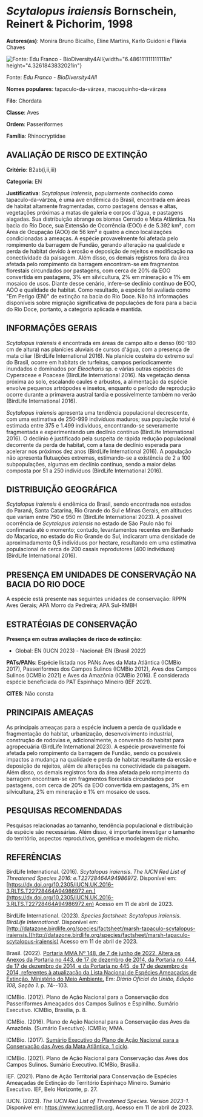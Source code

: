 # *Scytalopus iraiensis* Bornschein, Reinert & Pichorim, 1998

**Autores(as)**: Monira Bruno Bicalho, Eline Martins, Karlo Guidoni e Flávia Chaves

![Fonte: Edu Franco - BioDiversity4All](media/rId20.jpg){width="6.486111111111111in" height="4.3261843832021in"}

Fonte: *Edu Franco - BioDiversity4All*

**Nomes populares**: tapaculo-da-várzea, macuquinho-da-várzea

**Filo**: Chordata

**Classe**: Aves

**Ordem**: Passeriformes

**Família**: Rhinocryptidae

## AVALIAÇÃO DE RISCO DE EXTINÇÃO

**Critério**: B2ab(i,ii,iii)

**Categoria**: EN

**Justificativa**: *Scytalopus iraiensis*, popularmente conhecido como tapaculo-da-várzea, é uma ave endêmica do Brasil, encontrada em áreas de habitat altamente fragmentadas, como pastagens densas e altas, vegetações próximas a matas de galeria e corpos d'água, e pastagens alagadas. Sua distribuição abrange os biomas Cerrado e Mata Atlântica.  Na bacia do Rio Doce, sua Extensão de Ocorrência (EOO) é de 5.392 km², com Área de Ocupação (AOO) de 56 km² e quatro a cinco localizações condicionadas a ameaças. A espécie provavelmente foi afetada pelo rompimento da barragem de Fundão, gerando alteração na qualidade e perda de habitat devido à erosão e deposição de rejeitos e modificação na conectividade da paisagem. Além disso, os demais registros fora da área afetada pelo rompimento da barragem encontram-se em fragmentos florestais circundados por pastagens, com cerca de 20% da EOO convertida em pastagens, 3% em silvicultura, 2% em mineração e 1% em
mosaico de usos. Diante desse cenário, infere-se declínio contínuo de EOO, AOO e qualidade de habitat. Como resultado, a espécie foi avaliada como "Em Perigo (EN)" de extinção na bacia do Rio Doce. Não há informações disponíveis sobre migração significativa de populações de fora para a bacia do Rio Doce, portanto, a categoria aplicada é mantida.

## INFORMAÇÕES GERAIS

*Scytalopus iraiensis* é encontrada em áreas de campo alto e denso (60-180 cm de altura) nas planícies aluviais de cursos d'água, com a presença de mata ciliar (BirdLife International 2016). Na planície costeira do extremo sul do Brasil, ocorre em habitats de turfeiras, campos periodicamente inundados e dominados por *Eleocharis* sp. e várias outras espécies de Cyperaceae e Poaceae (BirdLife International 2016). Na vegetação densa próxima ao solo, escalando caules e arbustos, a alimentação da espécie envolve pequenos artrópodes e insetos, enquanto o período de reprodução ocorre durante a primavera austral tardia e possivelmente também no verão (BirdLife International 2016).

*Scytalopus iraiensis* apresenta uma tendência populacional decrescente, com uma estimativa de 250-999 indivíduos maduros; sua população total é estimada entre 375 e 1.499 indivíduos, encontrando-se severamente fragmentada e experimentando um declínio contínuo (BirdLife International 2016). O declínio é justificado pela suspeita de rápida redução populacional decorrente da perda de habitat, com a taxa de declínio esperada para acelerar nos próximos dez anos (BirdLife International 2016). A população não apresenta flutuações extremas, estimando-se a existência de 2 a 100 subpopulações, algumas em declínio contínuo, sendo a maior delas composta por 51 a 250 indivíduos (BirdLife International 2016).

## DISTRIBUIÇÃO GEOGRÁFICA

*Scytalopus iraiensis* é endêmica do Brasil, sendo encontrada nos estados do Paraná, Santa Catarina, Rio Grande do Sul e Minas Gerais, em altitudes que variam entre 750 e 950 m (BirdLife International 2023). A possível ocorrência de *Scytalopus iraiensis* no estado de São Paulo não foi confirmada até o momento; contudo, levantamentos recentes em Banhado do Maçarico, no estado do Rio Grande do Sul, indicaram uma densidade de aproximadamente 0,5 indivíduos por hectare, resultando em uma estimativa populacional de cerca de 200 casais reprodutores (400 indivíduos) (BirdLife International 2016).

## PRESENÇA EM UNIDADES DE CONSERVAÇÃO NA BACIA DO RIO DOCE

A espécie está presente nas seguintes unidades de conservação: RPPN Aves Gerais; APA Morro da Pedreira; APA Sul-RMBH

## ESTRATÉGIAS DE CONSERVAÇÃO

**Presença em outras avaliações de risco de extinção:**

-   Global: EN (IUCN 2023) -   Nacional: EN (Brasil 2022)

**PATs/PANs**: Espécie listada nos PANs Aves da Mata Atlântica (ICMBio 2017), Passeriformes dos Campos Sulinos (ICMBio 2012), Aves dos Campos Sulinos (ICMBio 2021) e Aves da Amazônia (ICMBio 2016). É considerada espécie beneficiada do PAT Espinhaço Mineiro (IEF 2021).

**CITES**: Não consta

## PRINCIPAIS AMEAÇAS

As principais ameaças para a espécie incluem a perda de qualidade e fragmentação do habitat, urbanização, desenvolvimento industrial, construção de rodovias e, adicionalmente, a conversão do habitat para agropecuária (BirdLife International 2023). A espécie provavelmente foi afetada pelo rompimento da barragem de Fundão, sendo os possíveis impactos a mudança na qualidade e perda de habitat resultante da erosão e deposição de rejeitos, além de alterações na conectividade da paisagem. Além disso, os demais registros fora da área afetada pelo rompimento da barragem encontram-se em fragmentos florestais circundados por pastagens, com cerca de 20% da EOO convertida em pastagens, 3% em silvicultura, 2% em mineração e 1% em mosaico de usos.

## PESQUISAS RECOMENDADAS

Pesquisas relacionadas ao tamanho, tendência populacional e distribuição da espécie são necessárias. Além disso, é importante investigar o tamanho do território, aspectos reprodutivos, genética e modelagem de nicho.

## REFERÊNCIAS

BirdLife International. (2016). *Scytalopus iraiensis*. *The IUCN Red List of Threatened Species 2016: e.T22728464A94986972*. Disponível em: [https://dx.doi.org/10.2305/IUCN.UK.2016-3.RLTS.T22728464A94986972.en.](https://dx.doi.org/10.2305/IUCN.UK.2016-3.RLTS.T22728464A94986972.en) Acesso em 11 de abril de 2023.

BirdLife International. (2023). *Species factsheet: Scytalopus iraiensis*. *BirdLife International*. Disponível em: [http://datazone.birdlife.org/species/factsheet/marsh-tapaculo-scytalopus-iraiensis.](http://datazone.birdlife.org/species/factsheet/marsh-tapaculo-scytalopus-iraiensis) Acesso em 11 de abril de 2023.

Brasil. (2022). [Portaria MMA Nº 148, de 7 de junho de 2022. Altera os Anexos da Portaria no 443, de 17 de dezembro de 2014, da Portaria no 444, de 17 de dezembro de 2014, e da Portaria no 445, de 17 de dezembro de 2014, referentes à atualização da Lista Nacional de Espécies Ameaçadas de Extinção. Ministério do Meio Ambiente.](https://in.gov.br/en/web/dou/-/portaria-mma-n-148-de-7-de-junho-de-2022-406272733) Em: *Diário Oficial da União, Edição 108, Seção 1*. p. 74--103.

ICMBio. (2012). Plano de Ação Nacional para a Conservação dos Passeriformes Ameaçados dos Campos Sulinos e Espinilho. Sumário Executivo. ICMBio, Brasília, p. 8.

ICMBio. (2016). Plano de Ação Nacional para a Conservação das Aves da Amazônia. {Sumário Executivo}. ICMBio; MMA.

ICMBio. (2017). [Sumário Executivo do Plano de Ação Nacional para a Conservação das Aves da Mata Atlântica, 1 ciclo](https://www.gov.br/icmbio/pt-br/assuntos/biodiversidade/pan/pan-aves-da-mata-atlantica).

ICMBio. (2021). Plano de Ação Nacional para Conservação das Aves dos Campos Sulinos. Sumário Executivo. ICMBio, Brasília.

IEF. (2021). Plano de Ação Territorial para Conservação de Espécies Ameaçadas de Extinção do Território Espinhaço Mineiro. Sumário Executivo. IEF, Belo Horizonte, p. 27.

IUCN. (2023). *The IUCN Red List of Threatened Species. Version 2023-1.* Disponível em: <https://www.iucnredlist.org.> Acesso em 11 de abril de 2023.
